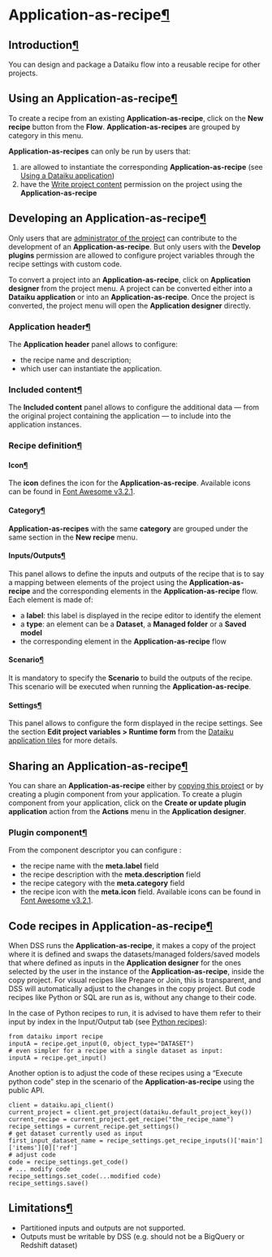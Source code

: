 Application\-as\-recipe[¶](#application-as-recipe "Permalink to this heading")
==============================================================================



Introduction[¶](#introduction "Permalink to this heading")
----------------------------------------------------------


You can design and package a Dataiku flow into a reusable recipe for other projects.




Using an Application\-as\-recipe[¶](#using-an-application-as-recipe "Permalink to this heading")
------------------------------------------------------------------------------------------------


To create a recipe from an existing **Application\-as\-recipe**, click on the **New recipe** button from the **Flow**.
**Application\-as\-recipes** are grouped by category in this menu.


**Application\-as\-recipes** can only be run by users that:


1. are allowed to instantiate the corresponding **Application\-as\-recipe** (see [Using a Dataiku application](index.html))
2. have the [Write project content](../security/permissions.html) permission on the project using the **Application\-as\-recipe**




Developing an Application\-as\-recipe[¶](#developing-an-application-as-recipe "Permalink to this heading")
----------------------------------------------------------------------------------------------------------


Only users that are [administrator of the project](../security/permissions.html) can contribute to the development of
an **Application\-as\-recipe**. But only users with the **Develop plugins** permission are allowed to configure project
variables through the recipe settings with custom code.


To convert a project into an **Application\-as\-recipe**, click on **Application designer** from the project menu. A project can
be converted either into a **Dataiku application** or into an **Application\-as\-recipe**. Once the project is converted, the
project menu will open the **Application designer** directly.



### Application header[¶](#application-header "Permalink to this heading")


The **Application header** panel allows to configure:


* the recipe name and description;
* which user can instantiate the application.




### Included content[¶](#included-content "Permalink to this heading")


The **Included content** panel allows to configure the additional data — from the original project containing the
application — to include into the application instances.




### Recipe definition[¶](#recipe-definition "Permalink to this heading")



#### Icon[¶](#icon "Permalink to this heading")


The **icon** defines the icon for the **Application\-as\-recipe**. Available icons can be found
in [Font Awesome v3\.2\.1](https://fontawesome.com/v3.2.1/icons/).




#### Category[¶](#category "Permalink to this heading")


**Application\-as\-recipes** with the same **category** are grouped under the same section in the **New recipe** menu.




#### Inputs/Outputs[¶](#inputs-outputs "Permalink to this heading")


This panel allows to define the inputs and outputs of the recipe that is to say a mapping between elements of the
project using the **Application\-as\-recipe** and the corresponding elements in the **Application\-as\-recipe** flow. Each
element is made of:


* a **label**: this label is displayed in the recipe editor to identify the element
* a **type**: an element can be a **Dataset**, a **Managed folder** or a **Saved model**
* the corresponding element in the **Application\-as\-recipe** flow




#### Scenario[¶](#scenario "Permalink to this heading")


It is mandatory to specify the **Scenario** to build the outputs of the recipe. This scenario will be executed when
running the **Application\-as\-recipe**.




#### Settings[¶](#settings "Permalink to this heading")


This panel allows to configure the form displayed in the recipe settings. See the section
**Edit project variables \> Runtime form** from the [Dataiku application tiles](tiles.html) for more details.






Sharing an Application\-as\-recipe[¶](#sharing-an-application-as-recipe "Permalink to this heading")
----------------------------------------------------------------------------------------------------


You can share an **Application\-as\-recipe** either by [copying this project](../concepts/projects/duplicate.html) or by creating a
plugin component from your application. To create a plugin component from your application, click on the
**Create or update plugin application** action from the **Actions** menu in the **Application designer**.



### Plugin component[¶](#plugin-component "Permalink to this heading")


From the component descriptor you can configure :


* the recipe name with the **meta.label** field
* the recipe description with the **meta.description** field
* the recipe category with the **meta.category** field
* the recipe icon with the **meta.icon** field. Available icons can be found in [Font Awesome v3\.2\.1](https://fontawesome.com/v3.2.1/icons/).





Code recipes in Application\-as\-recipe[¶](#code-recipes-in-application-as-recipe "Permalink to this heading")
--------------------------------------------------------------------------------------------------------------


When DSS runs the **Application\-as\-recipe**, it makes a copy of the project where it is defined and swaps the datasets/managed folders/saved models that where defined as inputs in the **Application designer** for the ones selected by the user in the instance of the **Application\-as\-recipe**, inside the copy project. For visual recipes like Prepare or Join, this is transparent, and DSS will automatically adjust to the changes in the copy project. But code recipes like Python or SQL are run as is, without any change to their code.


In the case of Python recipes to run, it is advised to have them refer to their input by index in the Input/Output tab (see [Python recipes](../code_recipes/python.html)):



```
from dataiku import recipe
inputA = recipe.get_input(0, object_type="DATASET")
# even simpler for a recipe with a single dataset as input:
inputA = recipe.get_input()

```


Another option is to adjust the code of these recipes using a “Execute python code” step in the scenario of the **Application\-as\-recipe** using the public API.



```
client = dataiku.api_client()
current_project = client.get_project(dataiku.default_project_key())
current_recipe = current_project.get_recipe("the_recipe_name")
recipe_settings = current_recipe.get_settings()
# get dataset currently used as input
first_input_dataset_name = recipe_settings.get_recipe_inputs()['main']['items'][0]['ref']
# adjust code
code = recipe_settings.get_code()
# ... modify code
recipe_settings.set_code(...modified code)
recipe_settings.save()

```




Limitations[¶](#limitations "Permalink to this heading")
--------------------------------------------------------


* Partitioned inputs and outputs are not supported.
* Outputs must be writable by DSS (e.g. should not be a BigQuery or Redshift dataset)